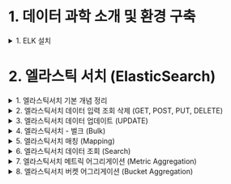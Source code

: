 
# 1. 데이터 과학 소개 및 환경 구축 

<details> <summary> 1. ELK 설치</summary>

## 1. ELK 설치

### 설치
```
brew install elastic/tap/kibana-full
brew install elastic/tap/elasticsearch-full
brew install elastic/tap/filebeat-full
brew install elastic/tap/logstash-full
```

### 서비스 실행
```
brew services start elastic/tap/kibana-full
brew services start elastic/tap/elasticsearch-full
brew services start elastic/tap/filebeat-full
brew services start elastic/tap/logstash-full
```

### ElasticSearch 실행 확인
- localhost:9200 접속


</details>

# 2. 엘라스틱 서치 (ElasticSearch)

<details> <summary> 1. 엘라스틱서치 기본 개념 정리 </summary>

## 1. 엘라스틱서치 기본 개념 정리

![image](https://user-images.githubusercontent.com/28394879/142723353-96101d05-1892-4c90-bb43-22ef28343a5b.png)

- 왼쪽 데이터 형태로 들어왔을 때 엘라스틱 서치는 오른쪽 테이블 형태로 저장을 한다. 

### elastic search vs relational DB

![image](https://user-images.githubusercontent.com/28394879/142723405-0155e63a-e55a-44fc-ac53-b98643e9c6e2.png)

- 구글링을 할때 Text단위로 검색하는 것을 가정했을때 Elastic search를 사용했을 경우 훨씬 빠르게 데이터를 가져올 수 있다. 

### elastic search data structure 

![image](https://user-images.githubusercontent.com/28394879/142723499-fd98d73e-79f5-4796-b762-d4635af2481e.png)

- index 안에 type을 갖는다.
- type안에 여러개의 document를 갖는다.
- document들은 같은 property를 갖고 있는다. 

### elastic search vs relational DB 용어 차이
![image](https://user-images.githubusercontent.com/28394879/142723564-1c4b324b-dee6-48aa-9370-3f4fd14cbbd2.png)

![image](https://user-images.githubusercontent.com/28394879/142723595-7490990d-7de9-4a85-9c40-a1be17a5e750.png)
- Elastic Search는 REST API를 사용한다. 

![image](https://user-images.githubusercontent.com/28394879/142723609-be8f9292-c04c-4b0a-b7a7-41cebd693b77.png)

</details>

<details> <summary> 2. 엘라스틱서치 데이터 입력 조회 삭제 (GET, POST, PUT, DELETE) </summary>

</details>

<details> <summary> 3. 엘라스틱서치 데이터 업데이트 (UPDATE) </summary>

</details>

<details> <summary> 4. 엘라스틱서치 - 벌크 (Bulk) </summary>

</details>

<details> <summary> 5. 엘라스틱서치 매칭 (Mapping) </summary>

</details>

<details> <summary> 6. 엘라스틱서치 데이터 조회 (Search) </summary>

</details>

<details> <summary> 7. 엘라스틱서치 메트릭 어그리게이션 (Metric Aggregation) </summary>

</details>

<details> <summary> 8. 엘라스틱서치 버켓 어그리게이션 (Bucket Aggregation) </summary>

</details>